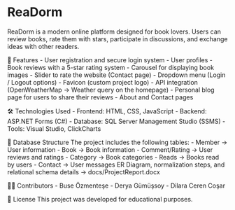 # ReaDorm
ReaDorm is a modern online platform designed for book lovers. Users can review books, rate them with stars, participate in discussions, and exchange ideas with other readers.

🚀 Features
    - User registration and secure login system
    - User profiles
    - Book reviews with a 5-star rating system
    - Carousel for displaying book images
    - Slider to rate the website (Contact page)
    - Dropdown menu (Login / Logout options)
    - Favicon (custom project logo)
    - API integration (OpenWeatherMap → Weather query on the homepage)
    - Personal blog page for users to share their reviews
    - About and Contact pages

🛠️ Technologies Used
    - Frontend: HTML, CSS, JavaScript
    - Backend: ASP.NET Forms (C#)
    - Database: SQL Server Management Studio (SSMS)
    - Tools: Visual Studio, ClickCharts

📂 Database Structure
    The project includes the following tables:
    - Member → User information
    - Book → Book information
    - Comment/Rating → User reviews and ratings
    - Category → Book categories
    - Reads → Books read by users
    - Contact → User messages
    ER Diagram, normalization steps, and relational schema details → docs/ProjectReport.docx

  👩‍💻 Contributors
    - Buse Özmenteşe
    - Derya Gümüşsoy
    - Dilara Ceren Coşar

  📖 License
     This project was developed for educational purposes.
